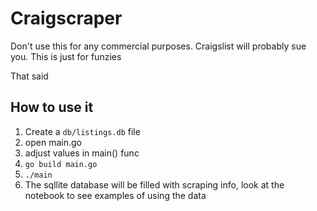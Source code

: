 # Craigscraper
Don't use this for any commercial purposes. Craigslist will probably sue you. This is just for funzies

That said
## How to use it
1. Create a `db/listings.db` file
2. open main.go
3. adjust values in main() func
4. `go build main.go`
5. `./main`
6. The sqllite database will be filled with scraping info, look at the notebook to see examples of using the data